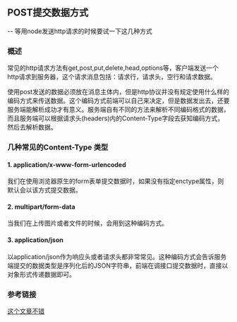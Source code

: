 ##  POST提交数据方式
-- 等用node发送http请求的时候要试一下这几种方式

### 概述
常见的http请求方法有get,post,put,delete,head,options等，客户端发送一个http请求到服务器，这个请求消息包括：请求行，请求头，空行和请求数据。

使用post发送的数据必须放在消息主体内，但是http协议并没有规定使用什么样的编码方式来传送数据。这个编码方式前端可以自己来决定，但是数据发出去，还要服务端能解析成功才有意义。服务端自有不同的方法来解析不同编码格式的数据，而且服务端可以根据请求头(headers)内的Content-Type字段去获知编码方式，然后去解析数据。

### 几种常见的Content-Type 类型
#### 1. application/x-www-form-urlencoded
我们在使用浏览器原生的form表单提交数据时，如果没有指定enctype属性，则默认会以该方式提交数据。
#### 2. multipart/form-data
当我们在上传图片或者文件的时候，会用到这种编码方式。
#### 3. application/json
以application/json作为响应头或者请求头都非常常见。这种编码方式会告诉服务端提交的数据类型是序列化后的JSON字符串，前端在调接口提交数据时，直接以对象形式传递数据即可。

### 参考链接
[这个文章不错](https://liyang0207.github.io/2019/03/30/POST%E6%8F%90%E4%BA%A4%E6%95%B0%E6%8D%AE%E7%9A%84%E5%87%A0%E7%A7%8D%E6%96%B9%E5%BC%8F/)